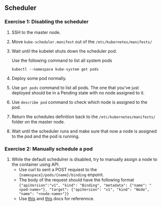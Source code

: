 ## Scheduler

### Exercise 1:  Disabling the scheduler

1. SSH to the master node.

1. Move `kube-scheduler.manifest`  out of the `/etc/kubernetes/manifests/`

1. Wait until the kubelet shuts down the scheduler pod.

    Use the following command to list all system pods
    ```
    kubectl --namespace kube-system get pods
    ```

1. Deploy some pod normally.

1. Use `get pods` command to list all pods. The one that you've just deployed should be in a Pending state with no node assigned to it.

1. Use `describe pod` command to check which node is assigned to the pod.

1. Return the schedules definition back to the `/etc/kubernetes/manifests/` folder on the master node.

1. Wait until the scheduler runs and make sure that now a node is assigned to the pod and the pod is running.


### Exercise 2: Manually schedule a pod 

1. While the default schedulrer is disabled, try to manually assign a node to the container using API. 
    * Use curl to sent a POST requiest to the `{namespace}/pods/{name}/binding` enpoint. 
    * The body of the request should have the following format `{"apiVersion":"v1", "kind": "Binding", "metadata": {"name": "<pod-name>"}, "target": {"apiVersion": "v1", "kind": "Node", "name": "<node-name>"}}`
    * Use [this](https://kubernetes-v1-4.github.io/docs/api-reference/v1/operations/) and [this](https://kubernetes.io/blog/2017/03/advanced-scheduling-in-kubernetes/) docs for referennce.

